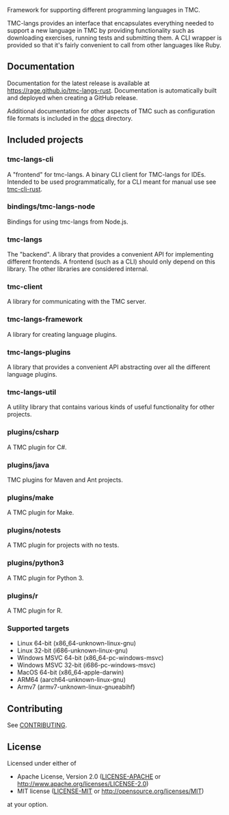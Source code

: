 Framework for supporting different programming languages in TMC.

TMC-langs provides an interface that encapsulates everything needed to support a new language in TMC by providing functionality such as downloading exercises, running tests and submitting them. A CLI wrapper is provided so that it's fairly convenient to call from other languages like Ruby.

## Documentation

Documentation for the latest release is available at https://rage.github.io/tmc-langs-rust. Documentation is automatically built and deployed when creating a GitHub release.

Additional documentation for other aspects of TMC such as configuration file formats is included in the [docs](./docs) directory.

## Included projects

### tmc-langs-cli

A "frontend" for tmc-langs. A binary CLI client for TMC-langs for IDEs. Intended to be used programmatically, for a CLI meant for manual use see [tmc-cli-rust](https://github.com/rage/tmc-cli-rust).

### bindings/tmc-langs-node

Bindings for using tmc-langs from Node.js.

### tmc-langs

The "backend". A library that provides a convenient API for implementing different frontends. A frontend (such as a CLI) should only depend on this library. The other libraries are considered internal.

### tmc-client

A library for communicating with the TMC server.

### tmc-langs-framework

A library for creating language plugins.

### tmc-langs-plugins

A library that provides a convenient API abstracting over all the different language plugins.

### tmc-langs-util

A utility library that contains various kinds of useful functionality for other projects.

### plugins/csharp

A TMC plugin for C#.

### plugins/java

TMC plugins for Maven and Ant projects.

### plugins/make

A TMC plugin for Make.

### plugins/notests

A TMC plugin for projects with no tests.

### plugins/python3

A TMC plugin for Python 3.

### plugins/r

A TMC plugin for R.

### Supported targets

- Linux 64-bit (x86_64-unknown-linux-gnu)
- Linux 32-bit (i686-unknown-linux-gnu)
- Windows MSVC 64-bit (x86_64-pc-windows-msvc)
- Windows MSVC 32-bit (i686-pc-windows-msvc)
- MacOS 64-bit (x86_64-apple-darwin)
- ARM64 (aarch64-unknown-linux-gnu)
- Armv7 (armv7-unknown-linux-gnueabihf)

## Contributing

See [CONTRIBUTING](CONTRIBUTING.md).

## License

Licensed under either of

- Apache License, Version 2.0
  ([LICENSE-APACHE](LICENSE-APACHE) or http://www.apache.org/licenses/LICENSE-2.0)
- MIT license
  ([LICENSE-MIT](LICENSE-MIT) or http://opensource.org/licenses/MIT)

at your option.
